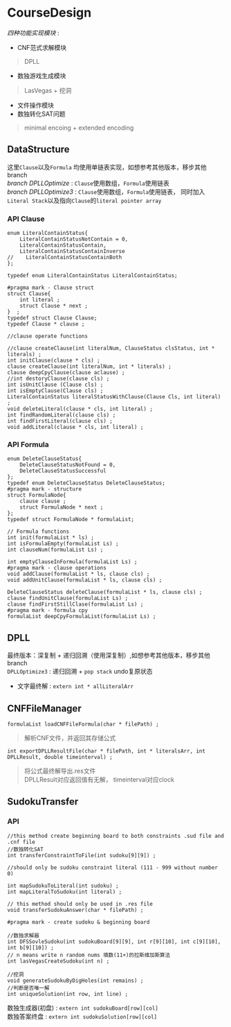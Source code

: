 # CourseDesign

*四种功能实现模块* :    
+ CNF范式求解模块     
> DPLL
+ 数独游戏生成模块
> LasVegas + 挖洞
+ 文件操作模块
+ 数独转化SAT问题
> minimal encoing + extended encoding

## DataStructure
这里`Clause`以及`Formula` 均使用单链表实现，如想参考其他版本，移步其他branch    
*branch DPLLOptimize* : `Clause`使用数组，`Formula`使用链表    
*branch DPLLOptimize3* : `Clause`使用数组，`Formula`使用链表， 同时加入`Literal Stack`以及指向`Clause`的`literal pointer array`    

### API Clause
```
enum LiteralContainStatus{
    LiteralContainStatusNotContain = 0,
    LiteralContainStatusContain,
    LiteralContainStatusContainInverse
//    LiteralContainStatusContainBoth
};

typedef enum LiteralContainStatus LiteralContainStatus;

#pragma mark - Clause struct
struct Clause{
    int literal ;
    struct Clause * next ;
}  ;
typedef struct Clause Clause;
typedef Clause * clause ;

//clause operate functions

//clause createClause(int literalNum, ClauseStatus clsStatus, int * literals) ;
int initClause(clause * cls) ;
clause createClause(int literalNum, int * literals) ;
clause deepCpyClause(clause aclause) ;
//int destoryClause(clause cls) ;
int isUnitClause (Clause cls) ;
int isEmptyClause(Clause cls) ;
LiteralContainStatus literalStatusWithClause(Clause Cls, int literal) ;
void deleteLiteral(clause * cls, int literal) ;
int findRandomLiteral(clause cls) ;
int findFirstLiteral(clause cls) ;
void addLiteral(clause * cls, int literal) ;
```
### API Formula
```
enum DeleteClauseStatus{
    DeleteClauseStatusNotFound = 0,
    DeleteClauseStatusSuccessful
};
typedef enum DeleteClauseStatus DeleteClauseStatus;
#pragma mark - structure
struct FormulaNode{
    clause clause ;
    struct FormulaNode * next ;
};
typedef struct FormulaNode * formulaList;

// Formula functions
int init(formulaList * ls) ;
int isFormulaEmpty(formulaList Ls) ;
int clauseNum(formulaList Ls) ;

int emptyClauseInFormula(formulaList Ls) ;
#pragma mark - clause operations
void addClause(formulaList * ls, clause cls) ;
void addUnitClause(formulaList * ls, clause cls) ;

DeleteClauseStatus deleteClause(formulaList * ls, clause cls) ;
clause findUnitClause(formulaList Ls) ;
clause findFirstStillClase(formulaList Ls) ;
#pragma mark - formula cpy
formulaList deepCpyFormulaList(formulaList Ls) ;
```

## DPLL
最终版本：深复制 + 递归回溯（使用深复制）,如想参考其他版本，移步其他branch    
`DPLLOptimize3` : 递归回溯 + `pop stack` undo复原状态
* 文字最终解 : `extern int * allLiteralArr`

## CNFFileManager 
``` formulaList loadCNFFileFormula(char * filePath) ; ```   
> 解析CNF文件，并返回其存储公式    

``` int exportDPLLResultFile(char * filePath, int * literalsArr, int DPLLResult, double timeinterval) ; ```
> 将公式最终解导出.res文件    
> DPLLResult对应返回值有无解， timeinterval对应clock

## SudokuTransfer
### API
```
//this method create beginning board to both constraints .sud file and .cnf file    
//数独转化SAT
int transferConstraintToFile(int sudoku[9][9]) ;    

//should only be sudoku constraint literal (111 - 999 without number 0)    

int mapSudokuToLiteral(int sudoku) ;    
int mapLiteralToSudoku(int literal) ;    

// this method should only be used in .res file    
void transferSudokuAnswer(char * filePath) ;

#pragma mark - create sudoku & beginning board

//数独求解器
int DFSSovleSudoku(int sudokuBoard[9][9], int r[9][10], int c[9][10], int b[9][10]) ;
// n means write n random nums 填数(11+)的拉斯维加斯算法
int lasVegasCreateSudoku(int n) ;

//挖洞
void generateSudokuByDigHoles(int remains) ;
//判断是否唯一解
int uniqueSolution(int row, int line) ;
```
数独生成器(初盘) : `extern int sudokuBoard[row][col]`     
数独答案终盘 : `extern int sudokuSolution[row][col]`
